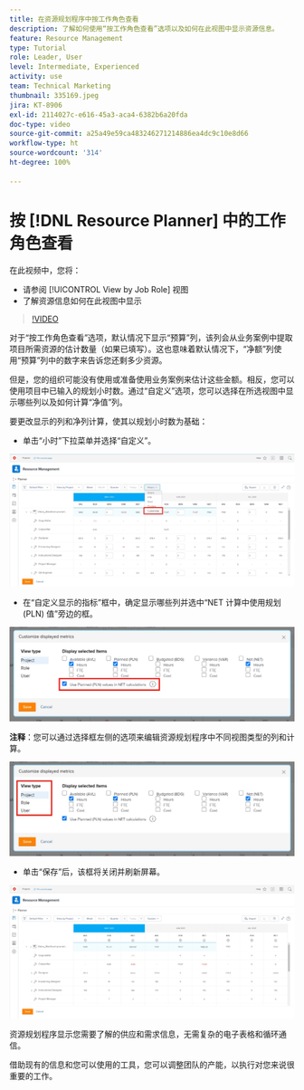 ```yaml
---
title: 在资源规划程序中按工作角色查看
description: 了解如何使用“按工作角色查看”选项以及如何在此视图中显示资源信息。
feature: Resource Management
type: Tutorial
role: Leader, User
level: Intermediate, Experienced
activity: use
team: Technical Marketing
thumbnail: 335169.jpeg
jira: KT-8906
exl-id: 2114027c-e616-45a3-aca4-6382b6a20fda
doc-type: video
source-git-commit: a25a49e59ca483246271214886ea4dc9c10e8d66
workflow-type: ht
source-wordcount: '314'
ht-degree: 100%

---
```


# 按 [!DNL Resource Planner] 中的工作角色查看

在此视频中，您将：

* 请参阅 [!UICONTROL View by Job Role] 视图
* 了解资源信息如何在此视图中显示


>[!VIDEO](https://video.tv.adobe.com/v/335169/?quality=12&learn=on)

对于“按工作角色查看”选项，默认情况下显示“预算”列，该列会从业务案例中提取项目所需资源的估计数量（如果已填写）。这也意味着默认情况下，“净额”列使用“预算”列中的数字来告诉您还剩多少资源。

但是，您的组织可能没有使用或准备使用业务案例来估计这些金额。相反，您可以使用项目中已输入的规划小时数。通过“自定义”选项，您可以选择在所选视图中显示哪些列以及如何计算“净值”列。

要更改显示的列和净列计算，使其以规划小时数为基础：

* 单击“小时”下拉菜单并选择“自定义”。

![自定义下拉菜单中的选项](assets/NetHours01.png)

* 在“自定义显示的指标”框中，确定显示哪些列并选中“NET 计算中使用规划 (PLN) 值”旁边的框。

![在 NET 计算选项中使用规划值](assets/NetHours02.png)

**注释**：您可以通过选择框左侧的选项来编辑资源规划程序中不同视图类型的列和计算。

![查看类型选项](assets/NetHours03.jpg)

* 单击“保存”后，该框将关闭并刷新屏幕。

![资源规划工具](assets/NetHours04.jpg)

资源规划程序显示您需要了解的供应和需求信息，无需复杂的电子表格和循环通信。

借助现有的信息和您可以使用的工具，您可以调整团队的产能，以执行对您来说很重要的工作。
